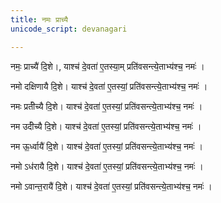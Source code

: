 ```yaml
---
title: नमः प्राच्यै
unicode_script: devanagari

---
```


नमः॒ प्राच्यै॑ दि॒शे।, याश्च॑ दे॒वता॑ ए॒तस्या॒म् प्रति॑वसन्त्ये॒ताभ्य॑श्च॒ नमः॑ ।

नमो दक्षिणायै दि॒शे। याश्च॑ दे॒वता॑ ए॒तस्यां॒ प्रति॑वसन्त्ये॒ताभ्य॑श्च॒ नमः॑ ।

नमः प्रती॓च्यै दि॒शे। याश्च॑ दे॒वता॑ ए॒तस्यां॒ प्रति॑वसन्त्ये॒ताभ्य॑श्च॒ नमः॑ ।

नम उदी॓च्यै दि॒शे। याश्च॑ दे॒वता॑ ए॒तस्यां॒ प्रति॑वसन्त्ये॒ताभ्य॑श्च॒ नमः॑ ।

नम ऊ॒र्ध्वायै॑ दि॒शे। याश्च॑ दे॒वता॑ ए॒तस्यां॒ प्रति॑वसन्त्ये॒ताभ्य॑श्च॒ नमः॑ ।

नमो ऽध॑रायै दि॒शे। याश्च॑ दे॒वता॑ ए॒तस्यां॒ प्रति॑वसन्त्ये॒ताभ्य॑श्च॒ नमः॑ ।

नमो ऽवान्त॒रायै॑ दि॒शे। याश्च॑ दे॒वता॑ ए॒तस्यां॒ प्रति॑वसन्त्ये॒ताभ्य॑श्च॒ नमः॑ ।